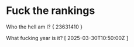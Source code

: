 # Fuck the rankings

Who the hell am I?
{ 23631410 }

What fucking year is it?
[ 2025-03-30T10:50:00Z ]
